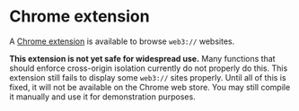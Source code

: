 # Chrome extension

A [Chrome extension](https://github.com/ComfyGummy/chrome-web3) is available to browse ``web3://`` websites. 

**This extension is not yet safe for widespread use.** Many functions that should enforce cross-origin isolation currently do not properly do this. This extension still fails to display some ``web3://`` sites properly. Until all of this is fixed, it will not be available on the Chrome web store. You may still compile it manually and use it for demonstration purposes.